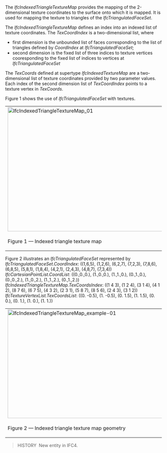 The _IfcIndexedTriangleTextureMap_ provides the mapping of the 2-dimensional texture coordinates to the surface onto which it is mapped. It is used for mapping the texture to triangles of the _IfcTriangulatedFaceSet_.

The _IfcIndexedTriangleTextureMap_ defines an index into an indexed list of texture coordinates. The _TexCoordIndex_ is a two-dimensional list, where

* first dimension is the unbounded list of faces corresponding to the list of triangles defined by _CoordIndex_ at _IfcTriangulatedFaceSet_; 
* second dimension is the fixed list of three indices to texture vertices cooresponding to the fixed list of indices to vertices at _IfcTriangulatedFaceSet_ 

The _TexCoords_ defined at supertype _IfcIndexedTextureMap_ are a two-dimensional list of texture coordinates provided by two parameter values. Each index of the second dimension list of _TexCoordIndex_ points to a texture vertex in _TexCoords_.

Figure 1 shows the use of _IfcTriangulatedFaceSet_ with textures.

<table summary="">
      <tr>
        <td>
          <img src="../../../../../../figures/ifcindexedtriangletexturemap_01.png" width="760" height="400" alt="IfcIndexedTriangleTextureMap_01">
        </td>
        <td>
          &nbsp;
        </td>
      </tr>
      <tr>
        <td>
          <p class="figure">Figure 1 &mdash; Indexed triangle texture map
          </p>
        </td>
        <td>
          &nbsp;
        </td>
      </tr>
    </table>

Figure 2 illustrates an _IfcTriangulatedFaceSet_ represented by   
_IfcTriangulatedFaceSet.CoordIndex_: ((1,6,5), (1,2,6), (6,2,7), (7,2,3), (7,8,6), (6,8,5), (5,8,1), (1,8,4), (4,2,1), (2,4,3), (4,8,7), (7,3,4))  
_IfcCartesianPointList.CoordList_: ((0.,0.,0.), (1.,0.,0.), (1.,1.,0.), (0.,1.,0.), (0.,0.,2.), (1.,0.,2.), (1.,1.,2.), (0.,1.,2.))  
_IfcIndexedTriangleTextureMap.TexCoordsIndex_: ((1 4 3), (1 2 4), (3 1 4), (4 1 2), (8 7 6), (6 7 5), (4 3 2), (2 3 1), (5 8 7), (8 5 6), (2 4 3), (3 1 2))  
_IfcTextureVertexList.TexCoordsList_: ((0. -0.5), (1. -0.5), (0. 1.5), (1. 1.5), (0. 0.), (0. 1.), (1. 0.), (1. 1.))

<table summary="">
      <tr>
        <td>
          <img src="../../../../../../figures/ifcindexedtriangletexturemap_example-01.png" width="500" height="350" alt="IfcIndexedTriangleTextureMap_example-01">
        </td>
        <td>
          &nbsp;
        </td>
      </tr>
      <tr>
        <td>
          <p class="figure">Figure 2 &mdash; Indexed triangle texture map geometry 
          </p>
        </td>
        <td>
          &nbsp;
        </td>
      </tr>
    </table>

> HISTORY&nbsp; New entity in IFC4.
